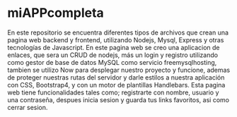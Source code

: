 # miAPPcompleta
En este repositorio se encuentra diferentes tipos de archivos que crean una pagina web backend y frontend, utilizando Nodejs, Mysql, Express y otras tecnologías de Javascript. En este pagina web se creo una aplicacion de enlaces, que sera un CRUD de nodejs, más un login y registro utilizando como gestor de base de datos MySQL como servicio freemysqlhosting, tambien se utilizo Now para desplegar nuestro proyecto y funcione, ademas de proteger nuestras rutas del servidor y darle estilos a nuestra aplicación con CSS, Bootstrap4, y con un motor de plantillas Handlebars. 
Esta pagina web tiene funcionalidades tales como; registrarte con nombre, usuario y una contraseña, despues inicia sesion y guarda tus links favoritos, asi como cerrar sesion. 




